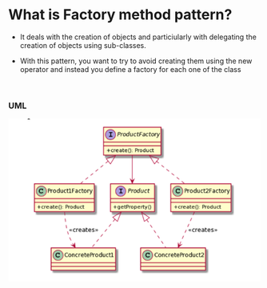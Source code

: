 # What is Factory method pattern?

- It deals with the creation of objects and particiularly with delegating the creation of objects using sub-classes.
- With this pattern, you want to try to avoid creating them using the new operator and instead you define a factory for each one of the class

  &nbsp;

### UML

![Prototype UML](./img/factory-uml.png)
